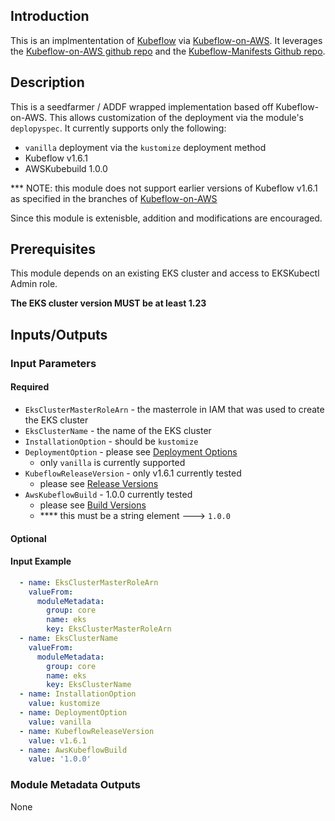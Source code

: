 ## Introduction
This is an implmententation of [Kubeflow](https://www.kubeflow.org/docs/) via [Kubeflow-on-AWS](https://awslabs.github.io/kubeflow-manifests/docs/).
It leverages the [Kubeflow-on-AWS github repo](https://github.com/awslabs/kubeflow-manifests) and the [Kubeflow-Manifests Github repo](https://github.com/kubeflow/manifests).




## Description

This is a seedfarmer / ADDF wrapped implementation based off Kubeflow-on-AWS.  This allows customization of the deployment via the module's `deplopyspec`.
It currently supports only the following:
- `vanilla` deployment via the `kustomize` deployment method
- Kubeflow v1.6.1
- AWSKubebuild 1.0.0

*** NOTE: this module does not support earlier versions of Kubeflow v1.6.1 as specified in the branches of [Kubeflow-on-AWS](https://github.com/awslabs/kubeflow-manifests)

Since this module is extenisble, addition and modifications are encouraged.



## Prerequisites
This module depends on an existing EKS cluster and access to EKSKubectl Admin role.

<b>The EKS cluster version MUST be at least 1.23</b>



## Inputs/Outputs


### Input Parameters


#### Required
- `EksClusterMasterRoleArn` - the masterrole in IAM that was used to create the EKS cluster
- `EksClusterName` - the name of the EKS cluster
- `InstallationOption` - should be `kustomize` 
- `DeploymentOption` - please see [Deployment Options](https://awslabs.github.io/kubeflow-manifests/docs/deployment/)
  - only `vanilla` is currently supported
- `KubeflowReleaseVersion` - only v1.6.1 currently tested
  - please see [Release Versions](https://awslabs.github.io/kubeflow-manifests/docs/about/releases/)
- `AwsKubeflowBuild` - 1.0.0 currently tested
  - please see [Build Versions](https://awslabs.github.io/kubeflow-manifests/docs/about/releases/)
  - **** this must be a string element ---> `1.0.0`

#### Optional


#### Input Example
```yaml
  - name: EksClusterMasterRoleArn
    valueFrom:
      moduleMetadata:
        group: core
        name: eks
        key: EksClusterMasterRoleArn
  - name: EksClusterName
    valueFrom:
      moduleMetadata:
        group: core
        name: eks
        key: EksClusterName
  - name: InstallationOption
    value: kustomize
  - name: DeploymentOption
    value: vanilla
  - name: KubeflowReleaseVersion
    value: v1.6.1
  - name: AwsKubeflowBuild
    value: '1.0.0'

```


### Module Metadata Outputs
None


